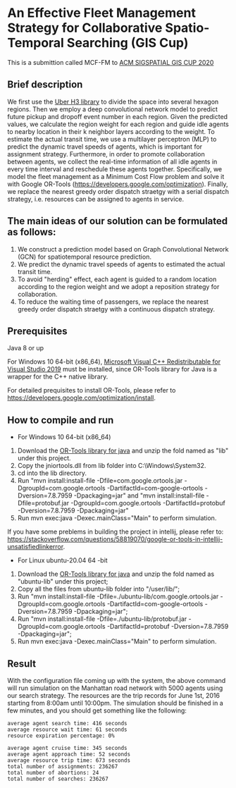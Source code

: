 # An Effective Fleet Management Strategy for Collaborative Spatio-Temporal Searching (GIS Cup)

This is a submittion called MCF-FM to [ACM SIGSPATIAL GIS CUP 2020](https://sigspatial2020.sigspatial.org/giscup2020/home)

## Brief description
We first use the [Uber H3 library](https://github.com/uber/h3-java) to divide the space into several hexagon regions. Then we employ a deep convolutional network model to predict future pickup and dropoff event number in each region. Given the predicted values, we calculate the region weight for each region and guide idle agents to nearby location in their k neighbor layers according to the weight. To estimate the actual transit time, we use a multilayer perceptron (MLP) to predict the dynamic travel speeds of agents, which is important for assignment strategy. Furthermore, in order to promote collaboration between agents, we collect the real-time information of all idle agents in every time interval and reschedule these agents together. Specifically, we model the fleet management as a Minimum Cost Flow problem and solve it with Google OR-Tools (https://developers.google.com/optimization). Finally, we replace the nearest greedy order dispatch straetgy with a serial dispatch strategy, i.e. resources can be assigned to agents in service.

## The main ideas of our solution can be formulated as follows:
1. We construct a prediction model based on Graph Convolutional Network (GCN) for spatiotemporal resource prediction.
2. We predict the dynamic travel speeds of agents to estimated the actual transit time.
3. To avoid "herding" effect, each agent is guided to a random location according to the region weight and we adopt a reposition strategy for collaboration.
4. To reduce the waiting time of passengers, we replace the nearest greedy order dispatch straetgy with a continuous dispatch strategy.


## Prerequisites
Java 8 or up

For Windows 10 64-bit (x86_64), [Microsoft Visual C++ Redistributable for Visual Studio 2019](https://visualstudio.microsoft.com/zh-hans/downloads/?q=Visual+C%2B%2B+Redistributable+for+Visual+Studio) must be installed, since OR-Tools library for Java is a wrapper for the C++ native library.

For detailed prequisites to install OR-Tools, please refer to https://developers.google.com/optimization/install.


## How to compile and run

- For Windows 10 64-bit (x86_64)

1. Download the [OR-Tools library for java](https://developers.google.com/optimization/install/java/windows) and unzip the fold named as "lib" under this project.
2. Copy the jniortools.dll from lib folder into C:\Windows\System32.
3. cd into the lib directory.
4. Run "mvn install:install-file -Dfile=com.google.ortools.jar -DgroupId=com.google.ortools -DartifactId=com-google-ortools -Dversion=7.8.7959 -Dpackaging=jar" and "mvn install:install-file -Dfile=protobuf.jar -DgroupId=com.google.ortools -DartifactId=protobuf -Dversion=7.8.7959 -Dpackaging=jar"
5. Run mvn exec:java -Dexec.mainClass="Main" to perform simulation.

If you have some preblems in building the project in intellij, please refer to: https://stackoverflow.com/questions/58819070/google-or-tools-in-intellij-unsatisfiedlinkerror.

- For Linux ubuntu-20.04 64 -bit

1. Download the [OR-Tools library for java](https://developers.google.com/optimization/install/java/linux) and unzip the fold named as "ubuntu-lib" under this project;
2. Copy all the files from ubuntu-lib folder into "/user/lib/";
3. Run "mvn install:install-file -Dfile=./ubuntu-lib/com.google.ortools.jar -DgroupId=com.google.ortools -DartifactId=com-google-ortools -Dversion=7.8.7959 -Dpackaging=jar";
4. Run "mvn install:install-file -Dfile=./ubuntu-lib/protobuf.jar -DgroupId=com.google.ortools -DartifactId=protobuf -Dversion=7.8.7959 -Dpackaging=jar";
5. Run mvn exec:java -Dexec.mainClass="Main" to perform simulation.


## Result
With the configuration file coming up with the system, the above command will run simulation on the Manhattan road network with 5000 agents using our search strategy. The resources are the trip records for June 1st, 2016 starting from 8:00am until 10:00pm. The simulation should be finished in a few minutes, and you should get something like the following:
```
average agent search time: 416 seconds 
average resource wait time: 61 seconds 
resource expiration percentage: 0%

average agent cruise time: 345 seconds 
average agent approach time: 52 seconds 
average resource trip time: 673 seconds 
total number of assignments: 236267
total number of abortions: 24
total number of searches: 236267  
```   

